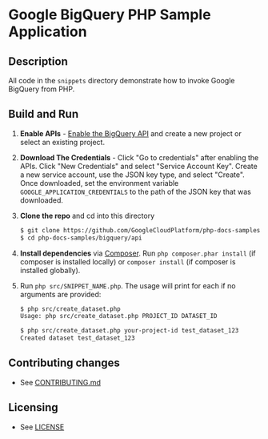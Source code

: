 # Google BigQuery PHP Sample Application

## Description

All code in the `snippets` directory demonstrate how to invoke Google BigQuery from PHP.

## Build and Run
1.  **Enable APIs** - [Enable the BigQuery API](https://console.cloud.google.com/flows/enableapi?apiid=bigquery)
    and create a new project or select an existing project.
2.  **Download The Credentials** - Click "Go to credentials" after enabling the APIs. Click "New Credentials"
    and select "Service Account Key". Create a new service account, use the JSON key type, and
    select "Create". Once downloaded, set the environment variable `GOOGLE_APPLICATION_CREDENTIALS`
    to the path of the JSON key that was downloaded.
3.  **Clone the repo** and cd into this directory
    ```sh
    $ git clone https://github.com/GoogleCloudPlatform/php-docs-samples
    $ cd php-docs-samples/bigquery/api
    ```

4.  **Install dependencies** via [Composer](http://getcomposer.org/doc/00-intro.md).
    Run `php composer.phar install` (if composer is installed locally) or `composer install`
    (if composer is installed globally).
5.  Run `php src/SNIPPET_NAME.php`. The usage will print for each if no arguments
    are provided:
    ```sh
    $ php src/create_dataset.php
    Usage: php src/create_dataset.php PROJECT_ID DATASET_ID

    $ php src/create_dataset.php your-project-id test_dataset_123
    Created dataset test_dataset_123
    ```

## Contributing changes

* See [CONTRIBUTING.md](../../CONTRIBUTING.md)

## Licensing

* See [LICENSE](../../LICENSE)
